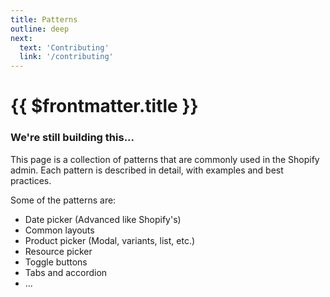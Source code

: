 ```yaml
---
title: Patterns
outline: deep
next:
  text: 'Contributing'
  link: '/contributing'
---
```


# {{ $frontmatter.title }}

### We're still building this...

This page is a collection of patterns that are commonly used in the Shopify admin.
Each pattern is described in detail, with examples and best practices.

Some of the patterns are:

- Date picker (Advanced like Shopify's)
- Common layouts
- Product picker (Modal, variants, list, etc.)
- Resource picker
- Toggle buttons
- Tabs and accordion
- ...
